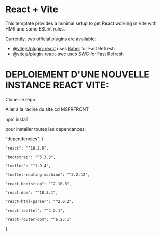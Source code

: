 # React + Vite

This template provides a minimal setup to get React working in Vite with HMR and some ESLint rules.

Currently, two official plugins are available:

- [@vitejs/plugin-react](https://github.com/vitejs/vite-plugin-react/blob/main/packages/plugin-react/README.md) uses [Babel](https://babeljs.io/) for Fast Refresh
- [@vitejs/plugin-react-swc](https://github.com/vitejs/vite-plugin-react-swc) uses [SWC](https://swc.rs/) for Fast Refresh


# DEPLOIEMENT D'UNE NOUVELLE INSTANCE REACT VITE:

Cloner le repo.

Aller à la racine du site cd MSPRFRONT

npm install

pour installer toutes les dependances:

"dependencies": {

    "react": "^18.2.0", 

    "bootstrap": "^5.3.3",

    "leaflet": "^1.9.4",

    "leaflet-routing-machine": "^3.2.12",

    "react-bootstrap": "^2.10.3",

    "react-dom": "^18.3.1",

    "react-html-parser": "^2.0.2",

    "react-leaflet": "^4.2.1",

    "react-router-dom": "^6.23.1"
  },
  
